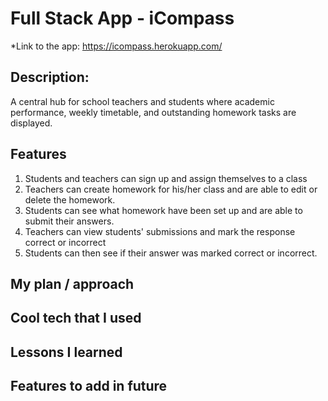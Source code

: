 # Full Stack App - iCompass
*Link to the app: https://icompass.herokuapp.com/

## Description:
A central hub for school teachers and students where academic performance, weekly timetable, and outstanding homework tasks are displayed.

## Features
1. Students and teachers can sign up and assign themselves to a class
2. Teachers can create homework for his/her class and are able to edit or delete the homework.
3. Students can see what homework have been set up and are able to submit their answers.
4. Teachers can view students' submissions and mark the response correct or incorrect
5. Students can then see if their answer was marked correct or incorrect.

## My plan / approach

## Cool tech that I used

## Lessons I learned

## Features to add in future